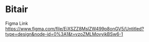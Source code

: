 # Bitair
Figma Link
https://www.figma.com/file/EjXSZZ8MslZW499p8onGV5/Untitled?type=design&node-id=0%3A1&t=vzoZMLMovyjkBSw6-1

